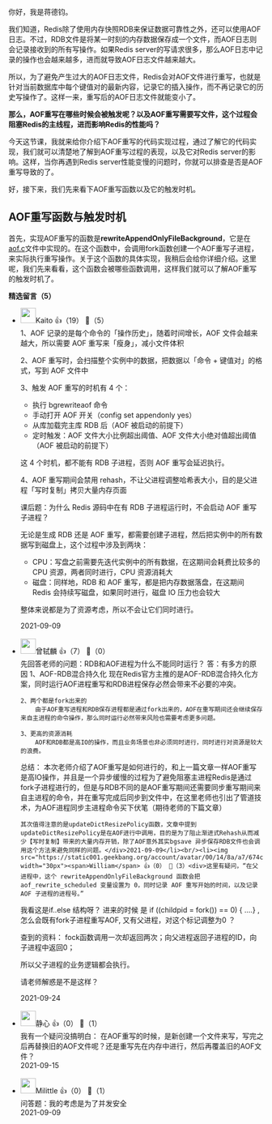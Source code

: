 你好，我是蒋德钧。

我们知道，Redis除了使用内存快照RDB来保证数据可靠性之外，还可以使用AOF日志。不过，RDB文件是将某一时刻的内存数据保存成一个文件，而AOF日志则会记录接收到的所有写操作。如果Redis server的写请求很多，那么AOF日志中记录的操作也会越来越多，进而就导致AOF日志文件越来越大。

所以，为了避免产生过大的AOF日志文件，Redis会对AOF文件进行重写，也就是针对当前数据库中每个键值对的最新内容，记录它的插入操作，而不再记录它的历史写操作了。这样一来，重写后的AOF日志文件就能变小了。

**那么，AOF重写在哪些时候会被触发呢？以及AOF重写需要写文件，这个过程会阻塞Redis的主线程，进而影响Redis的性能吗？**

今天这节课，我就来给你介绍下AOF重写的代码实现过程，通过了解它的代码实现，我们就可以清楚地了解到AOF重写过程的表现，以及它对Redis server的影响。这样，当你再遇到Redis server性能变慢的问题时，你就可以排查是否是AOF重写导致的了。

好，接下来，我们先来看下AOF重写函数以及它的触发时机。

## AOF重写函数与触发时机

首先，实现AOF重写的函数是**rewriteAppendOnlyFileBackground**，它是在[aof.c](https://github.com/redis/redis/tree/5.0/src/aof.c)文件中实现的。在这个函数中，会调用fork函数创建一个AOF重写子进程，来实际执行重写操作。关于这个函数的具体实现，我稍后会给你详细介绍。这里呢，我们先来看看，这个函数会被哪些函数调用，这样我们就可以了解AOF重写的触发时机了。
<div><strong>精选留言（5）</strong></div><ul>
<li><img src="https://static001.geekbang.org/account/avatar/00/0f/90/8a/288f9f94.jpg" width="30px"><span>Kaito</span> 👍（19） 💬（5）<div>1、AOF 记录的是每个命令的「操作历史」，随着时间增长，AOF 文件会越来越大，所以需要 AOF 重写来「瘦身」，减小文件体积

2、AOF 重写时，会扫描整个实例中的数据，把数据以「命令 + 键值对」的格式，写到 AOF 文件中

3、触发 AOF 重写的时机有 4 个：

- 执行 bgrewriteaof 命令
- 手动打开 AOF 开关（config set appendonly yes）
- 从库加载完主库 RDB 后（AOF 被启动的前提下）
- 定时触发：AOF 文件大小比例超出阈值、AOF 文件大小绝对值超出阈值（AOF 被启动的前提下）

这 4 个时机，都不能有 RDB 子进程，否则 AOF 重写会延迟执行。

4、AOF 重写期间会禁用 rehash，不让父进程调整哈希表大小，目的是父进程「写时复制」拷贝大量内存页面

课后题：为什么 Redis 源码中在有 RDB 子进程运行时，不会启动 AOF 重写子进程？

无论是生成 RDB 还是 AOF 重写，都需要创建子进程，然后把实例中的所有数据写到磁盘上，这个过程中涉及到两块：

- CPU：写盘之前需要先迭代实例中的所有数据，在这期间会耗费比较多的 CPU 资源，两者同时进行，CPU 资源消耗大
- 磁盘：同样地，RDB 和 AOF 重写，都是把内存数据落盘，在这期间 Redis 会持续写磁盘，如果同时进行，磁盘 IO 压力也会较大

整体来说都是为了资源考虑，所以不会让它们同时进行。</div>2021-09-09</li><br/><li><img src="https://static001.geekbang.org/account/avatar/00/16/25/7f/473d5a77.jpg" width="30px"><span>曾轼麟</span> 👍（7） 💬（0）<div>先回答老师的问题：RDB和AOF进程为什么不能同时运行？
答：有多方的原因
    1、AOF-RDB混合持久化
        现在Redis官方主推的是AOF-RDB混合持久化方案，同时运行AOF进程重写和RDB进程保存必然会带来不必要的冲突。

    2、两个都是fork出来的
        由于AOF重写进程和RDB保存进程都是通过fork出来的，AOF在重写期间还会继续保存来自主进程的命令操作，那么同时运行必然带来风险也需要考虑更多问题。

    3、更高的资源消耗 
        AOF和RDB都是高IO的操作，而且业务场景也非必须同时进行，同时进行对资源是较大的浪费。

总结：
    本次老师介绍了AOF重写是如何进行的，和上一篇文章一样AOF重写是高IO操作，并且是一个异步缓慢的过程为了避免阻塞主进程Redis是通过fork子进程进行的，但是与RDB不同的是AOF重写期间还需要同步重写期间来自主进程的命令，并在重写完成后同步到文件中，在这里老师也引出了管道技术，为AOF进程同步主进程命令买下伏笔（期待老师的下篇文章）

    其次值得注意的是updateDictResizePolicy函数，文章中提到updateDictResizePolicy是在AOF进行中调用，目的是为了阻止渐进式Rehash从而减少【写时复制】带来的大量内存开销，除了AOF意外其实bgsave 异步保存RDB文件也会调用这个方法来避免同样的问题。</div>2021-09-09</li><br/><li><img src="https://static001.geekbang.org/account/avatar/00/14/8a/a7/674c1864.jpg" width="30px"><span>William</span> 👍（0） 💬（3）<div>这里有疑问，“在父进程中，这个 rewriteAppendOnlyFileBackground 函数会把 aof_rewrite_scheduled 变量设置为 0，同时记录 AOF 重写开始的时间，以及记录 AOF 子进程的进程号。”

我看这是if..else 结构呀？ 进来的时候 是 if ((childpid = fork()) == 0) { ....} , 怎么会既有fork子进程重写AOF, 又有父进程，对这个标记调整为0 ？ 

查到的资料： fock函数调用一次却返回两次；向父进程返回子进程的ID，向子进程中返回0；

所以父子进程的业务逻辑都会执行。

请老师解惑是不是这样？ </div>2021-09-24</li><br/><li><img src="https://static001.geekbang.org/account/avatar/00/14/60/a1/45ffdca3.jpg" width="30px"><span>静心</span> 👍（0） 💬（1）<div>我有一个疑问没搞明白：
在AOF重写的时候，是新创建一个文件来写，写完之后再替换旧的AOF文件呢？还是重写先在内存中进行，然后再覆盖旧的AOF文件？</div>2021-09-15</li><br/><li><img src="https://static001.geekbang.org/account/avatar/00/0f/f3/cf/851dab01.jpg" width="30px"><span>Milittle</span> 👍（0） 💬（1）<div>问答题：我的考虑是为了并发安全</div>2021-09-09</li><br/>
</ul>